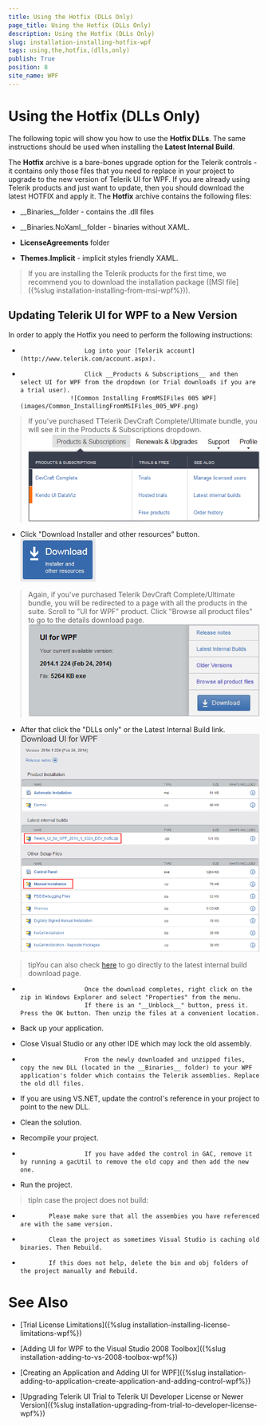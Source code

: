 ```yaml
---
title: Using the Hotfix (DLLs Only)
page_title: Using the Hotfix (DLLs Only)
description: Using the Hotfix (DLLs Only)
slug: installation-installing-hotfix-wpf
tags: using,the,hotfix,(dlls,only)
publish: True
position: 8
site_name: WPF
---
```


# Using the Hotfix (DLLs Only)



The following topic will show you how to use the __Hotfix DLLs__. 
					The same instructions should be used when installing the __Latest Internal Build__.
				

The __Hotfix__ archive is a bare-bones upgrade option for the Telerik controls - it contains only those files that you need to replace in your project to upgrade to the new version of Telerik UI for WPF. If you are already using Telerik products and just want to update, then you should download the latest HOTFIX and apply it.
				The __Hotfix__ archive contains the following files:
			

* __Binaries__folder - contains the .dll files
				

* __Binaries.NoXaml__folder - binaries without XAML.
				

* __LicenseAgreements__ folder
				

* __Themes.Implicit__ - implicit styles friendly XAML.
				

>If you are installing the Telerik products for the first time, we recommend you to download the installation package ([MSI file]({%slug installation-installing-from-msi-wpf%})).
				

## Updating Telerik UI for WPF to a New Version

In order to apply the Hotfix you need to perform the following instructions:

* 
						Log into your [Telerik account](http://www.telerik.com/account.aspx).
					

* 
						Click __Products & Subscriptions__ and then select UI for WPF from the dropdown (or Trial downloads if you are a trial user).
					![Common Installing FromMSIFiles 005 WPF](images/Common_InstallingFromMSIFiles_005_WPF.png)

>If you've purchased TTelerik DevCraft Complete/Ultimate bundle, you will see it in the Products & Subscriptions dropdown.
        ![Common Installing FromMSIFiles 005 Ultimate](images/Common_InstallingFromMSIFiles_005_Ultimate.png)

* Click "Download Installer and other resources" button.![Common Installing Download Button](images/Common_Installing_Download_Button.png)

>Again, if you've purchased Telerik DevCraft Complete/Ultimate bundle, you will be redirected to a page with all the products in the suite.
					Scroll to "UI for WPF" product. Click "Browse all product files" to go to the details download page.
					![Common Installing FromMSIFiles 009 WPF](images/Common_InstallingFromMSIFiles_009_WPF.png)

* After that click the "DLLs only" or the Latest Internal Build link.![Common Installing Hotfix 030 WPF](images/Common_InstallingHotfix_030_WPF.png)

>tipYou can also check [here](http://www.telerik.com/account/your-products/internal-builds.aspx) to go directly to the latest internal build download page.
					

* 
						Once the download completes, right click on the zip in Windows Explorer and select "Properties" from the menu.
						If there is an "__Unblock__" button, press it. Press the OK button. Then unzip the files at a convenient location.
					

* Back up your application.

* Close Visual Studio or any other IDE which may lock the old assembly.

* 
						From the newly downloaded and unzipped files, copy the new DLL (located in the __Binaries__ folder) to your WPF application's folder which contains the Telerik assemblies. Replace the old dll files.
					

* If you are using VS.NET, update the control's reference in your project to point to the new DLL.

* Clean the solution.

* Recompile your project.

* 
						If you have added the control in GAC, remove it by running a gacUtil to remove the old copy and then add the new one.
					

* Run the project.

>tipIn case the project does not build:
          

* 
              Please make sure that all the assembies you have referenced are with the same version.
            

* 
              Clean the project as sometimes Visual Studio is caching old binaries. Then Rebuild.
            

* 
              If this does not help, delete the bin and obj folders of the project manually and Rebuild.
            

# See Also

 * [Trial License Limitations]({%slug installation-installing-license-limitations-wpf%})

 * [Adding UI for WPF to the Visual Studio 2008 Toolbox]({%slug installation-adding-to-vs-2008-toolbox-wpf%})

 * [Creating an Application and Adding UI for WPF]({%slug installation-adding-to-application-create-application-and-adding-control-wpf%})

 * [Upgrading Telerik UI Trial to Telerik UI Developer License or Newer Version]({%slug installation-upgrading-from-trial-to-developer-license-wpf%})
